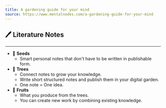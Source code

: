 ```yaml
---
title: A gardening guide for your mind
source: https://www.mentalnodes.com/a-gardening-guide-for-your-mind
---
```



## 🖊️ Literature Notes
---
- 🌱 **Seeds**
	- Smart personal notes that don't have to be written in publishable form.
- 🌴 **Trees**
	- Connect notes to grow your knowledge.
	- Write short structured notes and publish them in your digital garden.
	- One note = One idea.
- 🥝 **Fruits**
	- What you produce from the trees.
	- You can create new work by combining existing knowledge.